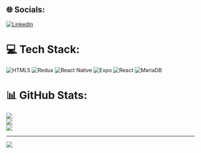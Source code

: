 
## 🌐 Socials:
[![LinkedIn](https://img.shields.io/badge/LinkedIn-%230077B5.svg?logo=linkedin&logoColor=white)](https://linkedin.com/in/naveen-kumar-b85416177) 

# 💻 Tech Stack:
![HTML5](https://img.shields.io/badge/html5-%23E34F26.svg?style=for-the-badge&logo=html5&logoColor=white) ![Redux](https://img.shields.io/badge/redux-%23593d88.svg?style=for-the-badge&logo=redux&logoColor=white) ![React Native](https://img.shields.io/badge/react_native-%2320232a.svg?style=for-the-badge&logo=react&logoColor=%2361DAFB) ![Expo](https://img.shields.io/badge/expo-1C1E24?style=for-the-badge&logo=expo&logoColor=#D04A37) ![React](https://img.shields.io/badge/react-%2320232a.svg?style=for-the-badge&logo=react&logoColor=%2361DAFB) ![MariaDB](https://img.shields.io/badge/MariaDB-003545?style=for-the-badge&logo=mariadb&logoColor=white)
# 📊 GitHub Stats:
![](https://github-readme-stats.vercel.app/api?username=thephotogenicbug&theme=panda&hide_border=false&include_all_commits=false&count_private=false)<br/>
![](https://github-readme-streak-stats.herokuapp.com/?user=thephotogenicbug&theme=panda&hide_border=false)<br/>
![](https://github-readme-stats.vercel.app/api/top-langs/?username=thephotogenicbug&theme=panda&hide_border=false&include_all_commits=false&count_private=false&layout=compact)

---
[![](https://visitcount.itsvg.in/api?id=thephotogenicbug&icon=6&color=0)](https://visitcount.itsvg.in)

<!-- Proudly created with GPRM ( https://gprm.itsvg.in ) -->
